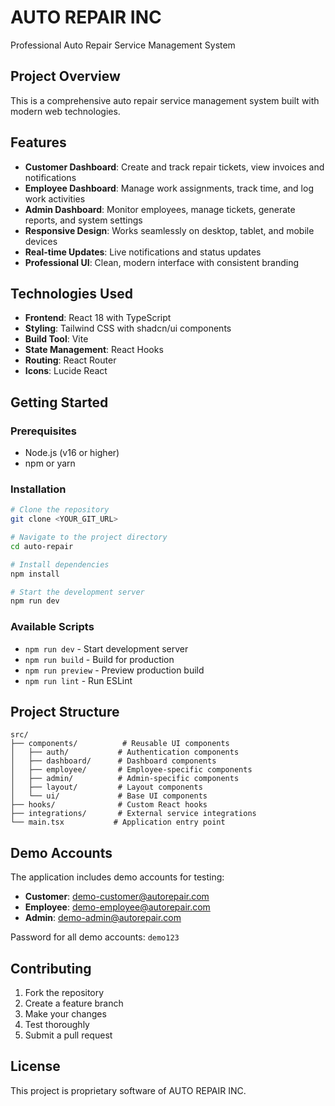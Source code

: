 # AUTO REPAIR INC

Professional Auto Repair Service Management System

## Project Overview

This is a comprehensive auto repair service management system built with modern web technologies.

## Features

- **Customer Dashboard**: Create and track repair tickets, view invoices and notifications
- **Employee Dashboard**: Manage work assignments, track time, and log work activities
- **Admin Dashboard**: Monitor employees, manage tickets, generate reports, and system settings
- **Responsive Design**: Works seamlessly on desktop, tablet, and mobile devices
- **Real-time Updates**: Live notifications and status updates
- **Professional UI**: Clean, modern interface with consistent branding

## Technologies Used

- **Frontend**: React 18 with TypeScript
- **Styling**: Tailwind CSS with shadcn/ui components
- **Build Tool**: Vite
- **State Management**: React Hooks
- **Routing**: React Router
- **Icons**: Lucide React

## Getting Started

### Prerequisites

- Node.js (v16 or higher)
- npm or yarn

### Installation

```sh
# Clone the repository
git clone <YOUR_GIT_URL>

# Navigate to the project directory
cd auto-repair

# Install dependencies
npm install

# Start the development server
npm run dev
```

### Available Scripts

- `npm run dev` - Start development server
- `npm run build` - Build for production
- `npm run preview` - Preview production build
- `npm run lint` - Run ESLint

## Project Structure

```
src/
├── components/          # Reusable UI components
│   ├── auth/           # Authentication components
│   ├── dashboard/      # Dashboard components
│   ├── employee/       # Employee-specific components
│   ├── admin/          # Admin-specific components
│   ├── layout/         # Layout components
│   └── ui/             # Base UI components
├── hooks/              # Custom React hooks
├── integrations/       # External service integrations
└── main.tsx           # Application entry point
```

## Demo Accounts

The application includes demo accounts for testing:

- **Customer**: demo-customer@autorepair.com
- **Employee**: demo-employee@autorepair.com  
- **Admin**: demo-admin@autorepair.com

Password for all demo accounts: `demo123`

## Contributing

1. Fork the repository
2. Create a feature branch
3. Make your changes
4. Test thoroughly
5. Submit a pull request

## License

This project is proprietary software of AUTO REPAIR INC.